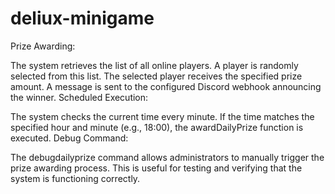 # deliux-minigame
Prize Awarding:

The system retrieves the list of all online players.
A player is randomly selected from this list.
The selected player receives the specified prize amount.
A message is sent to the configured Discord webhook announcing the winner.
Scheduled Execution:

The system checks the current time every minute.
If the time matches the specified hour and minute (e.g., 18:00), the awardDailyPrize function is executed.
Debug Command:

The debugdailyprize command allows administrators to manually trigger the prize awarding process.
This is useful for testing and verifying that the system is functioning correctly.
